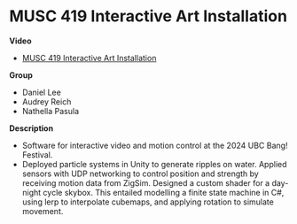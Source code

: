 # MUSC 419 Interactive Art Installation

**Video**

- [MUSC 419 Interactive Art Installation](https://www.youtube.com/watch?v=XKSbyaqvPbQ)

**Group**

- Daniel Lee
- Audrey Reich
- Nathella Pasula

**Description**

- Software for interactive video and motion control at the 2024 UBC Bang! Festival.
- Deployed particle systems in Unity to generate ripples on water. Applied sensors with UDP networking to control position and strength by receiving motion data from ZigSim. Designed a custom shader for a day-night cycle skybox. This entailed modelling a finite state machine in C#, using lerp to interpolate cubemaps, and applying rotation to simulate movement.
